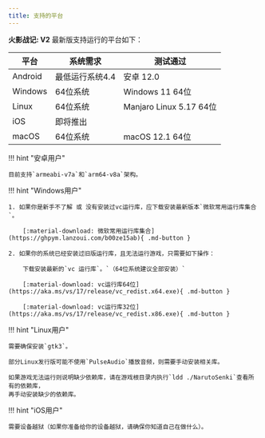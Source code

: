```yaml
---
title: 支持的平台
---
```


**火影战记: V2** 最新版支持运行的平台如下：

| 平台    | 系统需求        | 测试通过                |
| ------- | --------------- | ----------------------- |
| Android | 最低运行系统4.4 | 安卓 12.0               |
| Windows | 64位系统        | Windows 11 64位         |
| Linux   | 64位系统        | Manjaro Linux 5.17 64位 |
| iOS     | 即将推出        |                         |
| macOS   | 64位系统        | macOS 12.1 64位         |


!!! hint "安卓用户"

    目前支持`armeabi-v7a`和`arm64-v8a`架构。

!!! hint "Windows用户"

    1. 如果你是新手不了解 或 没有安装过vc运行库，应下载安装最新版本`微软常用运行库集合`。

        [:material-download: 微软常用运行库集合](https://ghpym.lanzoui.com/b00ze15ab){ .md-button }

    2. 如果你的系统已经安装过旧版运行库，且无法运行游戏，只需要如下操作：

        下载安装最新的`vc 运行库`。`（64位系统建议全部安装）`

        [:material-download: vc运行库64位](https://aka.ms/vs/17/release/vc_redist.x64.exe){ .md-button }

        [:material-download: vc运行库32位](https://aka.ms/vs/17/release/vc_redist.x86.exe){ .md-button }

!!! hint "Linux用户"

    需要确保安装`gtk3`。

    部分Linux发行版可能不使用`PulseAudio`播放音频，则需要手动安装相关库。

    如果游戏无法运行则说明缺少依赖库，请在游戏根目录内执行`ldd ./NarutoSenki`查看所有的依赖库，
    再手动安装缺少的依赖库。

!!! hint "iOS用户"

    需要设备越狱（如果你准备给你的设备越狱，请确保你知道自己在做什么）。

